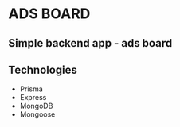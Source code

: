 # ADS BOARD 
## Simple backend app - ads board
## Technologies
* Prisma
* Express
* MongoDB
* Mongoose

